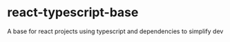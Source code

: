 # react-typescript-base
A base for react projects using typescript and dependencies to simplify dev 
